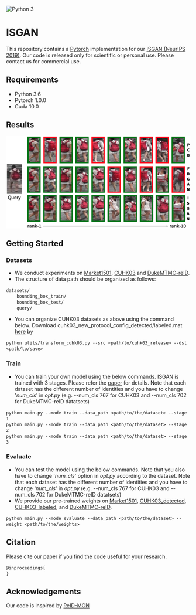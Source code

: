 ![Python 3](https://img.shields.io/badge/python-3-green.svg)

# ISGAN

This repository contains a [Pytorch](https://pytorch.org/) implementation for our [ISGAN (NeurIPS 2019)](https://cvlab-yonsei.github.io/projects/ISGAN/). Our code is released only for scientific or personal use. Please contact us for commercial use.

## Requirements

- Python 3.6
- Pytorch 1.0.0
- Cuda 10.0

## Results
<p align="center">
<img src="../images/retrieval.png" align="center" alt="drawing" width="600"/>
</p>

## Getting Started

### Datasets
- We conduct experiments on [Market1501](http://www.liangzheng.com.cn/Project/project_reid.html), [CUHK03](http://www.ee.cuhk.edu.hk/~xgwang/CUHK_identification.html) and [DukeMTMC-reID](https://github.com/layumi/DukeMTMC-reID_baseline).
- The structure of data path should be organized as follows:
```
datasets/
    bounding_box_train/
    bounding_box_test/
    query/
```
- You can organize CUHK03 datasets as above using the command below. Download cuhk03_new_protocol_config_detected/labeled.mat [here](https://github.com/zhunzhong07/person-re-ranking/tree/master/evaluation/data/CUHK03) by 
```
python utils/transform_cuhk03.py --src <path/to/cuhk03_release> --dst <path/to/save>
```

### Train
- You can train your own model using the below commands. ISGAN is trained with 3 stages. Please refer the [paper]() for details. Note that each dataset has the different number of identities and you have to change '*num_cls*' in *opt.py* (e.g. --num_cls 767 for CUHK03 and --num_cls 702 for DukeMTMC-reID datatsets)
```
python main.py --mode train --data_path <path/to/the/dataset> --stage 1
python main.py --mode train --data_path <path/to/the/dataset> --stage 2
python main.py --mode train --data_path <path/to/the/dataset> --stage 3
```

### Evaluate
- You can test the model using the below commands. Note that you also have to change '*num_cls*' option in *opt.py* according to the dataset. Note that each dataset has the different number of identities and you have to change '*num_cls*' in *opt.py* (e.g. --num_cls 767 for CUHK03 and --num_cls 702 for DukeMTMC-reID datatsets)
- We provide our pre-trained weights on [Market1501](https://drive.google.com/file/d/1Ur2C-fk20OQ-1TMHWvuOR68yQ66k3b06/view?usp=sharing), [CUHK03_detected](https://drive.google.com/file/d/1XfBdoCz1tIxSsISF6IXKyCygNcGf02JV/view?usp=sharing), [CUHK03_labeled](https://drive.google.com/file/d/15mJzAm0XZu60NrW-ZvWDTu5KQB9vaN6l/view?usp=sharing), and [DukeMTMC-reID](https://drive.google.com/file/d/1Tdx3hsiiJHaoaggqSL7jCn-GqKSCORvB/view?usp=sharing).
```
python main.py --mode evaluate --data_path <path/to/the/dataset> --weight <path/to/the/weights>
```

## Citation
Please cite our paper if you find the code useful for your research.
```
@inproceedings{
}
```

## Acknowledgements
Our code is inspired by [ReID-MGN](https://github.com/GNAYUOHZ/ReID-MGN)
